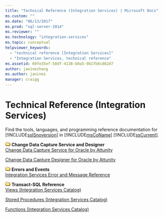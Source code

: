 ```yaml
---
title: "Technical Reference (Integration Services) | Microsoft Docs"
ms.custom: ""
ms.date: "06/13/2017"
ms.prod: "sql-server-2014"
ms.reviewer: ""
ms.technology: "integration-services"
ms.topic: conceptual
helpviewer_keywords: 
  - "technical reference [Integration Services]"
  - "Integration Services, technical reference"
ms.assetid: 69fe35ef-58df-4138-b0a5-9b1fb8c862d7
author: janinezhang
ms.author: janinez
manager: craigg
---
```

# Technical Reference (Integration Services)
  Find the tools, languages, and programming reference documentation for [!INCLUDE[ssISnoversion](../includes/ssisnoversion-md.md)] in [!INCLUDE[msCoName](../includes/msconame-md.md)] [!INCLUDE[ssCurrent](../includes/sscurrent-md.md)].  
  
 ![Small File Folder Icon](media/filefolder-small.gif "Small File Folder Icon") **Change Data Capture Service and Designer**  
 [Change Data Capture Service for Oracle by Attunity](change-data-capture/change-data-capture-service-for-oracle-by-attunity.md)  
  
 [Change Data Capture Designer for Oracle by Attunity](change-data-capture/change-data-capture-designer-for-oracle-by-attunity.md)  
  
 ![Small File Folder Icon](media/filefolder-small.gif "Small File Folder Icon") **Errors and Events**  
 [Integration Services Error and Message Reference](../../2014/integration-services/integration-services-error-and-message-reference.md)  
  
 ![Small File Folder Icon](media/filefolder-small.gif "Small File Folder Icon") **Transact-SQL Reference**  
 [Views &#40;Integration Services Catalog&#41;](/sql/integration-services/system-views/views-integration-services-catalog)  
  
 [Stored Procedures &#40;Integration Services Catalog&#41;](/sql/integration-services/system-stored-procedures/stored-procedures-integration-services-catalog)  
  
 [Functions &#40;Integration Services Catalog&#41;](performance/performance-counters.md)  
  
  
